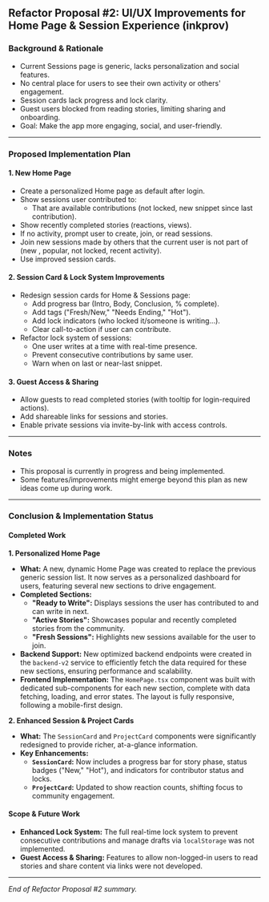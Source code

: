 ## Refactor Proposal #2: UI/UX Improvements for Home Page & Session Experience (inkprov)

### Background & Rationale

- Current Sessions page is generic, lacks personalization and social features.
- No central place for users to see their own activity or others' engagement.
- Session cards lack progress and lock clarity.
- Guest users blocked from reading stories, limiting sharing and onboarding.
- Goal: Make the app more engaging, social, and user-friendly.

---

### Proposed Implementation Plan

#### 1. New Home Page

- Create a personalized Home page as default after login.
- Show sessions user contributed to:
  - That are available contributions (not locked, new snippet since last contribution).
- Show recently completed stories (reactions, views).
- If no activity, prompt user to create, join, or read sessions.
- Join new sessions made by others that the current user is not part of (new , popular, not locked, recent activity).
- Use improved session cards.

#### 2. Session Card & Lock System Improvements

- Redesign session cards for Home & Sessions page:
  - Add progress bar (Intro, Body, Conclusion, % complete).
  - Add tags ("Fresh/New," "Needs Ending," "Hot").
  - Add lock indicators (who locked it/someone is writing...).
  - Clear call-to-action if user can contribute.
- Refactor lock system of sessions:
  - One user writes at a time with real-time presence.
  - Prevent consecutive contributions by same user.
  - Warn when on last or near-last snippet.

#### 3. Guest Access & Sharing

- Allow guests to read completed stories (with tooltip for login-required actions).
- Add shareable links for sessions and stories.
- Enable private sessions via invite-by-link with access controls.

---

### Notes

- This proposal is currently in progress and being implemented.
- Some features/improvements might emerge beyond this plan as new ideas come up during work.

---

### Conclusion & Implementation Status

#### Completed Work

**1. Personalized Home Page**

- **What:** A new, dynamic Home Page was created to replace the previous generic session list. It now serves as a personalized dashboard for users, featuring several new sections to drive engagement.
- **Completed Sections:**
  - **"Ready to Write":** Displays sessions the user has contributed to and can write in next.
  - **"Active Stories":** Showcases popular and recently completed stories from the community.
  - **"Fresh Sessions":** Highlights new sessions available for the user to join.
- **Backend Support:** New optimized backend endpoints were created in the `backend-v2` service to efficiently fetch the data required for these new sections, ensuring performance and scalability.
- **Frontend Implementation:** The `HomePage.tsx` component was built with dedicated sub-components for each new section, complete with data fetching, loading, and error states. The layout is fully responsive, following a mobile-first design.

**2. Enhanced Session & Project Cards**

- **What:** The `SessionCard` and `ProjectCard` components were significantly redesigned to provide richer, at-a-glance information.
- **Key Enhancements:**
  - **`SessionCard`:** Now includes a progress bar for story phase, status badges ("New," "Hot"), and indicators for contributor status and locks.
  - **`ProjectCard`:** Updated to show reaction counts, shifting focus to community engagement.

#### Scope & Future Work

- **Enhanced Lock System:** The full real-time lock system to prevent consecutive contributions and manage drafts via `localStorage` was not implemented.
- **Guest Access & Sharing:** Features to allow non-logged-in users to read stories and share content via links were not developed.

---

*End of Refactor Proposal #2 summary.*
